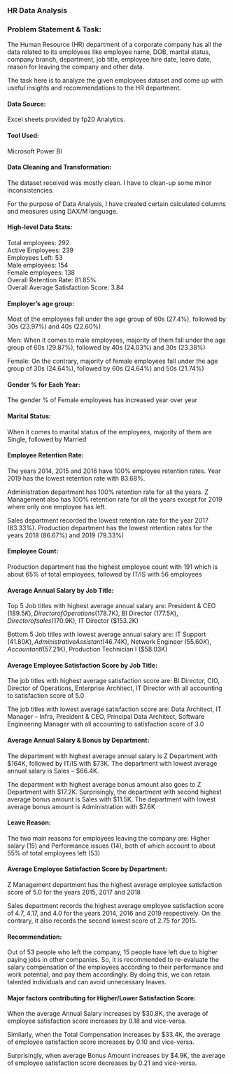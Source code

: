 ### HR Data Analysis
### Problem Statement & Task: 
The Human Resource (HR) department of a corporate company has all the data related to its employees like employee name, DOB, marital status, company branch, department, job title, employee hire date, leave date, reason for leaving the company and other data. 

The task here is to analyze the given employees dataset and come up with useful insights and recommendations to the HR department.

#### Data Source: 
Excel sheets provided by fp20 Analytics. 

#### Tool Used:
Microsoft Power BI

#### Data Cleaning and Transformation: 
The dataset received was mostly clean. I have to clean-up some minor inconsistencies. 

For the purpose of Data Analysis, I have created certain calculated columns and measures using DAX/M language.
	
#### High-level Data Stats: 

Total employees: 292  
Active Employees: 239  
Employees Left: 53  
Male employees: 154  
Female employees: 138  
Overall Retention Rate: 81.85%  
Overall Average Satisfaction Score: 3.84  

#### Employer’s age group:

Most of the employees fall under the age group of 60s (27.4%), followed by 30s (23.97%) and 40s (22.60%) 

Men: When it comes to male employees, majority of them fall under the age group of 60s (29.87%), followed by 40s (24.03%) and 30s (23.38%) 

Female: On the contrary, majority of female employees fall under the age group of 30s (24.64%), followed by 60s (24.64%) and 50s (21.74%) 

#### Gender % for Each Year: 

The gender % of Female employees has increased year over year 

#### Marital Status: 

When it comes to marital status of the employees, majority of them are Single, followed by Married 

#### Employee Retention Rate:  

The years 2014, 2015 and 2016 have 100% employee retention rates. Year 2019 has the lowest retention rate with 83.68%. 

Administration department has 100% retention rate for all the years. Z Management also has 100% retention rate for all the years except for 2019 where only one employee has left.  

Sales department recorded the lowest retention rate for the year 2017 (83.33%). Production department has the lowest retention rates for the years 2018 (86.67%) and 2019 (79.33%) 

#### Employee Count: 

Production department has the highest employee count with 191 which is about 65% of total employees, followed by IT/IS with 56 employees

#### Average Annual Salary by Job Title:  

Top 5 Job titles with highest average annual salary are: President & CEO ($189.5K), Director of Operations ($178.7K), BI Director ($177.5K), Director of sales ($170.9K), IT Director ($153.2K) 

Bottom 5 Job titles with lowest average annual salary are: IT Support ($41.80K), Administrative Assistant ($46.74K), Network Engineer ($55.60K), Accountant I ($57.21K), Production Technician I ($58.03K) 

#### Average Employee Satisfaction Score by Job Title: 

The job titles with highest average satisfaction score are: BI Director, CIO, Director of Operations, Enterprise Architect, IT Director with all accounting to satisfaction score of 5.0 

The job titles with lowest average satisfaction score are: Data Architect, IT Manager – Infra, President & CEO, Principal Data Architect, Software Engineering Manager with all accounting to satisfaction score of 3.0 

#### Average Annual Salary & Bonus by Department:  

The department with highest average annual salary is Z Department with $164K, followed by IT/IS with $73K. The department with lowest average annual salary is Sales – $66.4K. 

The department with highest average bonus amount also goes to Z Department with $17.2K. Surprisingly, the department with second highest average bonus amount is Sales with $11.5K. The department with lowest average bonus amount is Administration with $7.6K 

#### Leave Reason: 

The two main reasons for employees leaving the company are: Higher salary (15) and Performance issues (14), both of which account to about 55% of total employees left (53) 

#### Average Employee Satisfaction Score by Department: 

Z Management department has the highest average employee satisfaction score of 5.0 for the years 2015, 2017 and 2018 

Sales department records the highest average employee satisfaction score of 4.7, 4.17, and 4.0  for the years 2014, 2016 and 2019 respectively. On the contrary, it also records the second lowest score of 2.75 for 2015. 

#### Recommendation: 

Out of 53 people who left the company, 15 people have left due to higher paying jobs in other companies. So, it is recommended to re-evaluate the salary compensation of the employees according to their performance and work potential, and pay them accordingly. By doing this, we can retain talented individuals and can avoid unnecessary leaves. 

#### Major factors contributing for Higher/Lower Satisfaction Score: 

When the average Annual Salary increases by $30.8K, the average of employee satisfaction score increases by 0.18 and vice-versa. 

Similarly, when the Total Compensation increases by $33.4K, the average of employee satisfaction score increases by 0.10 and vice-versa.

Surprisingly, when average Bonus Amount increases by $4.9K, the average of employee satisfaction score decreases by 0.21 and vice-versa. 
